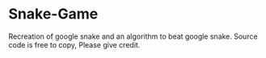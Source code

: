 # Snake-Game
Recreation of google snake and an algorithm to beat google snake.
Source code is free to copy, Please give credit.
